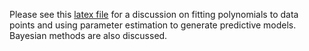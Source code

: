 Please see this [latex file] for a discussion on fitting polynomials to data points and using parameter estimation to generate predictive models. Bayesian methods are also discussed.

[latex file]: <https://www.sharelatex.com/read/hxhdkscckkjw>